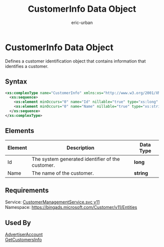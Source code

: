 ﻿---
title: CustomerInfo Data Object
ms.service: bing-ads-customer-management
ms.topic: article
author: eric-urban
ms.author: eur
---
# CustomerInfo Data Object
Defines a customer identification object that contains information that identifies a customer.

## Syntax
```xml
<xs:complexType name="CustomerInfo" xmlns:xs="http://www.w3.org/2001/XMLSchema">
  <xs:sequence>
    <xs:element minOccurs="0" name="Id" nillable="true" type="xs:long" />
    <xs:element minOccurs="0" name="Name" nillable="true" type="xs:string" />
  </xs:sequence>
</xs:complexType>
```

## <a name="elements"></a>Elements

|Element|Description|Data Type|
|-----------|---------------|-------------|
|<a name="id"></a>Id|The system generated identifier of the customer.|**long**|
|<a name="name"></a>Name|The name of the customer.|**string**|

## Requirements
Service: [CustomerManagementService.svc v11](https://clientcenter.api.bingads.microsoft.com/Api/CustomerManagement/v11/CustomerManagementService.svc)  
Namespace: https://bingads.microsoft.com/Customer/v11/Entities  

## Used By
[AdvertiserAccount](advertiseraccount.md)  
[GetCustomersInfo](getcustomersinfo.md)  
